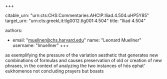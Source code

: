+++


citable_urn: "urn:cts:CHS:Commentaries.AHCIP:Iliad.4.504.uHP5Y85"
target_urn: "urn:cts:greekLit:tlg0012.tlg001:4.504"
title: "Iliad 4.504"

authors:
- email: "muellner@chs.harvard.edu"
  name: "Leonard Muellner"
  username: "lmuellner"
+++

<p>as exemplifying the pressure of the variation aesthetic that generates new combinations of formulas and causes preservation of old or creation of new phrases, in the context of analyzing the two instances of hōs ephat’ eukhomenos not concluding prayers but boasts</p>